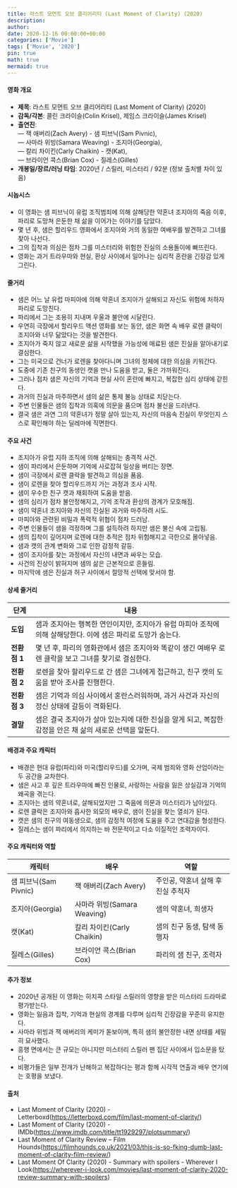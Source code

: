 ```yaml
---
title: 라스트 모먼트 오브 클리어리티 (Last Moment of Clarity) (2020)
description: 
author: 
date: 2020-12-16 00:00:00+00:00
categories: ['Movie']
tags: ['Movie', '2020']
pin: true
math: true
mermaid: true
---
```

#### 영화 개요

- **제목**: 라스트 모먼트 오브 클리어리티 (Last Moment of Clarity) (2020)  
- **감독/각본**: 콜린 크라이슬(Colin Krisel), 제임스 크라이슬(James Krisel)  
- **출연진**:  
  — 잭 애버리(Zach Avery) - 샘 피브닉(Sam Pivnic),  
  — 사마라 위빙(Samara Weaving) - 조지아(Georgia),  
  — 칼리 차이킨(Carly Chaikin) - 캣(Kat),  
  — 브라이언 콕스(Brian Cox) - 질레스(Gilles)  
- **개봉일/장르/러닝 타임**: 2020년 / 스릴러, 미스터리 / 92분 (정보 출처별 차이 있음)  

#### 시놉시스

- 이 영화는 샘 피브닉이 유럽 조직범죄에 의해 살해당한 약혼녀 조지아의 죽음 이후, 파리로 도망쳐 은둔한 채 삶을 이어가는 이야기를 담았다.  
- 몇 년 후, 샘은 할리우드 영화에서 조지아와 거의 동일한 여배우를 발견하고 그녀를 찾아 나선다.  
- 그의 집착과 의심은 점차 그를 미스터리와 위험한 진실의 소용돌이에 빠뜨린다.  
- 영화는 과거 트라우마와 현실, 환상 사이에서 일어나는 심리적 혼란을 긴장감 있게 그린다.  

#### 줄거리

- 샘은 어느 날 유럽 마피아에 의해 약혼녀 조지아가 살해되고 자신도 위험에 처하자 파리로 도망친다.  
- 파리에서 그는 조용히 지내며 우울과 불안에 시달린다.  
- 우연히 극장에서 할리우드 액션 영화를 보는 동안, 샘은 화면 속 배우 로렌 클락이 조지아와 너무 닮았다는 것을 발견한다.  
- 조지아가 죽지 않고 새로운 삶을 시작했을 가능성에 매료된 샘은 진실을 알아내기로 결심한다.  
- 그는 미국으로 건너가 로렌을 찾아다니며 그녀의 정체에 대한 의심을 키워간다.  
- 도중에 기존 친구의 동생인 캣을 만나 도움을 받고, 둘은 가까워진다.  
- 그러나 점차 샘은 자신의 기억과 현실 사이 혼란에 빠지고, 복잡한 심리 상태에 갇힌다.  
- 과거의 진실과 마주하면서 샘의 삶은 통제 불능 상태로 치닫는다.  
- 주변 인물들은 샘의 집착과 의혹에 의문을 품으며 점차 불신을 드러낸다.  
- 결국 샘은 과연 그의 약혼녀가 정말 살아 있는지, 자신의 마음속 진실이 무엇인지 스스로 확인해야 하는 딜레마에 직면한다.  

#### 주요 사건

- 조지아가 유럽 지하 조직에 의해 살해되는 충격적 사건.  
- 샘이 파리에서 은둔하며 기억에 사로잡혀 일상을 버티는 장면.  
- 샘이 극장에서 로렌 클락을 발견하고 의심을 품음.  
- 샘이 로렌을 찾아 할리우드까지 가는 과정과 조사 시작.  
- 샘이 우수한 친구 캣과 재회하여 도움을 받음.  
- 샘의 심리가 점차 불안정해지고, 기억 조작과 환상의 경계가 모호해짐.  
- 샘이 약혼녀 조지아와 자신의 진실된 과거와 마주하려 시도.  
- 마피아와 관련된 비밀과 폭력적 위협이 점차 드러남.  
- 주변 인물들이 샘을 걱정하며 그를 설득하려 하지만 샘은 불신 속에 고립됨.  
- 샘의 집착이 깊어지며 로렌에 대한 추적은 점차 위험해지고 극한으로 몰아넣음.  
- 샘과 캣의 관계 변화와 그로 인한 감정적 갈등.  
- 샘이 조지아를 찾는 과정에서 자신의 내면과 싸우는 모습.  
- 사건의 진상이 밝혀지며 샘의 삶은 근본적으로 흔들림.  
- 마지막에 샘은 진실과 허구 사이에서 절망적 선택에 맞서야 함.  

#### 상세 줄거리

| **단계**   | **내용**                                                              |
|------------|-----------------------------------------------------------------------|
| **도입**  | 샘과 조지아는 행복한 연인이지만, 조지아가 유럽 마피아 조직에 의해 살해당한다. 이에 샘은 파리로 도망가 숨는다. |
| **전환점 1** | 몇 년 후, 파리의 영화관에서 샘은 조지아와 똑같이 생긴 여배우 로렌 클락을 보고 그녀를 찾기로 결심한다.    |
| **전환점 2** | 로렌을 찾아 할리우드로 간 샘은 그녀에게 접근하고, 친구 캣의 도움을 받아 조사를 진행한다.                |
| **전환점 3** | 샘은 기억과 의심 사이에서 혼란스러워하며, 과거 사건과 자신의 정신 상태에 갈등이 격화된다.                |
| **결말**  | 샘은 결국 조지아가 살아 있는지에 대한 진실을 알게 되고, 복잡한 감정을 안은 채 삶의 새로운 선택을 앞둔다.     |

#### 배경과 주요 캐릭터

- 배경은 현대 유럽(파리)와 미국(할리우드)를 오가며, 국제 범죄와 영화 산업이라는 두 공간을 교차한다.  
- 샘은 사고 후 깊은 트라우마에 빠진 인물로, 사랑하는 사람을 잃은 상실감과 기억의 왜곡을 겪는다.  
- 조지아는 샘의 약혼녀로, 살해되었지만 그 죽음에 의문과 미스터리가 남아있다.  
- 로렌 클락은 조지아와 흡사한 외모의 배우로, 샘이 진실을 찾는 열쇠가 된다.  
- 캣은 샘의 친구의 여동생으로, 샘의 감정적 여정에 도움을 주고 연대감을 형성한다.  
- 질레스는 샘이 파리에서 의지하는 바 전문적이고 다소 이질적인 조력자이다.  

#### 주요 캐릭터와 역할

| **캐릭터**       | **배우**          | **역할**                |
|------------------|-------------------|-------------------------|
| 샘 피브닉(Sam Pivnic)  | 잭 애버리(Zach Avery)    | 주인공, 약혼녀 살해 후 진실 추적자  |
| 조지아(Georgia)       | 사마라 위빙(Samara Weaving) | 샘의 약혼녀, 희생자           |
| 캣(Kat)             | 칼리 차이킨(Carly Chaikin)  | 샘의 친구 동생, 탐색 동행자     |
| 질레스(Gilles)        | 브라이언 콕스(Brian Cox)    | 파리의 샘 친구, 조력자         |

#### 추가 정보

- 2020년 공개된 이 영화는 히치콕 스타일 스릴러의 영향을 받은 미스터리 드라마로 평가받는다.  
- 영화는 잃음과 집착, 기억과 현실의 경계를 다루며 심리적 긴장감을 꾸준히 유지한다.  
- 사마라 위빙과 잭 애버리의 케미가 돋보이며, 특히 샘의 불안정한 내면 상태를 세밀히 묘사했다.  
- 흥행 면에서는 큰 규모는 아니지만 미스터리 스릴러 팬 집단 사이에서 입소문을 탔다.  
- 비평가들은 일부 전개가 난해하고 복잡하다는 평과 함께 시각적 연출과 배우 연기에는 호평을 보냈다.  

#### 출처

- Last Moment of Clarity (2020) - Letterboxd(https://letterboxd.com/film/last-moment-of-clarity/)  
- Last Moment of Clarity (2020) - IMDb(https://www.imdb.com/title/tt1929297/plotsummary/)  
- Last Moment of Clarity Review – Film Hounds(https://filmhounds.co.uk/2021/03/this-is-so-fking-dumb-last-moment-of-clarity-film-review/)  
- Last Moment Of Clarity (2020) - Summary with spoilers - Wherever I Look(https://wherever-i-look.com/movies/last-moment-of-clarity-2020-review-summary-with-spoilers)
